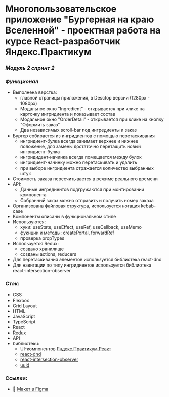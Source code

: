 # Многопользовательское приложение "Бургерная на краю Вселенной" - проектная работа на курсе React-разработчик Яндекс.Практикум

### ***Модуль 2 спринт 2***


### ***Функционал***
* Выполнена верстка:
    - главной страницы приложения, в Desctop версии (1280px - 1080px) 
    - Модальное окно "Ingredient" - открывается при клике на карточку ингридиента и показывает состав
    - Модальное окно "OrderDetail" - открывается при клике на кнопку "Оформить заказ"
    - Два независимых scroll-bar под ингредиенты и заказ
* Бургер собирается из ингридиентов с помощью перетаскивания
    - ингридиент-булка всегда занимает верхнее и нижнее положение, для замены достаточно перетащить новый ингридиент-булка
    - ингридидент-начинка всегда помещается между булок
    - ингридиент-начинку можно перетаскивать и удалить
    - при выборе ингридиента отражается количество выбранных штук
* Стоимость заказа пересчитывается в режиме реального времени
* API:
    - Данные ингредиентов подгружаются при монтировании компонента
    - Собранный заказ можно отправить и получить номер заказа
* Организована файловая структура, используется нотация kebab-case
* Компоненты описаны в функциональном стиле
* Используются:
    - хуки: useState, useEffect, useRef, useCellback, useMemo
    - фукнции и методы: createPortal, forwardRef
    - проверка propTypes
* Используется Redux:
    - создано хранилище
    - созданы actions, reducers
* Для перетаскивания элементов используется библиотека react-dnd
* Для навигации по типу ингридиентов используется библиотека react-intersection-observer

### ***Стэк:***
* CSS
* Flexbox
* Grid Layout
* HTML
* JavaScript
* TypeScript
* React
* Redux
* API
* библиотекu:
    - UI-компонентов [Яндекс.Практикум.Реакт](https://github.com/yandex-praktikum/react-developer-burger-ui-components)
    - [react-dnd](https://www.npmjs.com/package/react-dnd)
    - [react-intersection-observer](https://www.npmjs.com/package/react-intersection-observer)
    - [uuid](https://www.npmjs.com/package/uuid)
 

### Ссылки:
* :pushpin: [Макет в Figma](https://www.figma.com/file/zFGN2O5xktHl9VmoOieq5E/React-_-Проектные-задачи_external_link?node-id=0%3A1&t=L1Qw4Ncywvdufa0e-0)
